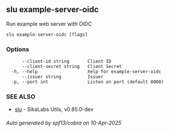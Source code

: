 ## slu example-server-oidc

Run example web server with OIDC

```
slu example-server-oidc [flags]
```

### Options

```
      --client-id string       Client ID
      --client-secret string   Client Secret
  -h, --help                   help for example-server-oidc
      --issuer string          Issuer
  -p, --port int               Listen on port (default 8000)
```

### SEE ALSO

* [slu](slu.md)	 - SikaLabs Utils, v0.85.0-dev

###### Auto generated by spf13/cobra on 10-Apr-2025
